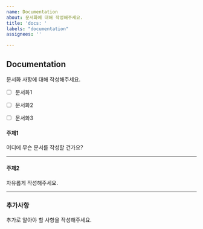 ```yaml
---
name: Documentation
about: 문서화에 대해 작성해주세요.
title: 'docs: '
labels: "documentation"
assignees: ''

---
```


## Documentation

문서화 사항에 대해 작성해주세요.

- [ ] 문서화1
- [ ] 문서화2
- [ ] 문서화3


#### 주제1

어디에 무슨 문서를 작성할 건가요?

---

#### 주제2

자유롭게 작성해주세요.

---

### 추가사항

추가로 알아야 할 사항을 작성해주세요.
